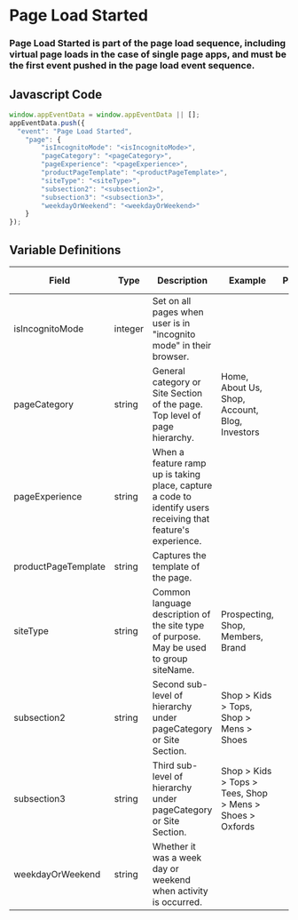 # Page Load Started

### Page Load Started is part of the page load sequence, including virtual page loads in the case of single page apps, and must be the first event pushed in the page load event sequence.

## Javascript Code
```js
window.appEventData = window.appEventData || [];
appEventData.push({
  "event": "Page Load Started",
    "page": {
        "isIncognitoMode": "<isIncognitoMode>",
        "pageCategory": "<pageCategory>",
        "pageExperience": "<pageExperience>",
        "productPageTemplate": "<productPageTemplate>",
        "siteType": "<siteType>",
        "subsection2": "<subsection2>",
        "subsection3": "<subsection3>",
        "weekdayOrWeekend": "<weekdayOrWeekend>"
    }
});
```

## Variable Definitions

|Field|Type|Description|Example|Pattern|Min Length|Max Length|Minimum|Maximum|Multiple Of|
| --- | --- | --- | --- | --- | --- | --- | --- | --- | --- |
|isIncognitoMode|integer|Set on all pages when user is in "incognito mode" in their browser.||||||||
|pageCategory|string|General category or Site Section of the page. Top level of page hierarchy.|Home, About Us, Shop, Account, Blog, Investors|||||||
|pageExperience|string|When a feature ramp up is taking place, capture a code to identify users receiving that feature's experience.||||||||
|productPageTemplate|string|Captures the template of the page.||||||||
|siteType|string|Common language description of the site type of purpose. May be used to group siteName.|Prospecting, Shop, Members, Brand|||||||
|subsection2|string|Second sub-level of hierarchy under pageCategory or Site Section. |Shop &gt; Kids &gt; Tops, Shop &gt; Mens &gt; Shoes|||||||
|subsection3|string|Third sub-level of hierarchy under pageCategory or Site Section. |Shop &gt; Kids &gt; Tops &gt; Tees, Shop &gt; Mens &gt; Shoes &gt; Oxfords|||||||
|weekdayOrWeekend|string|Whether it was a week day or weekend when activity is occurred.||||||||
